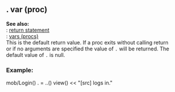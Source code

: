 ## . var (proc)    
**See also:**    
:   [return statement](/proc/return)    
:   [vars (procs)](/proc/var)    
This is the default return value. If a proc exits without calling return    
or if no arguments are specified the value of `.` will be returned. The    
default value of `.` is null.    
### Example:    
mob/Login() . = ..() view() \<\< \"\[src\] logs in.\"  